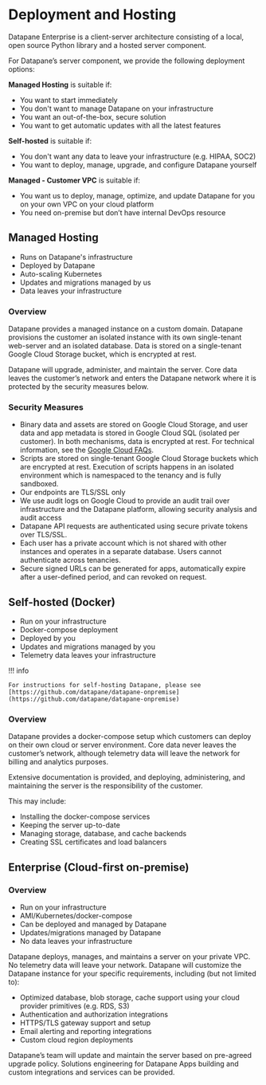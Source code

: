 # Deployment and Hosting

Datapane Enterprise is a client-server architecture consisting of a local, open source Python library and a hosted server component.&#x20;

For Datapane’s server component, we provide the following deployment options:

**Managed Hosting** is suitable if:

-   You want to start immediately
-   You don't want to manage Datapane on your infrastructure
-   You want an out-of-the-box, secure solution
-   You want to get automatic updates with all the latest features

**Self-hosted** is suitable if:

-   You don't want any data to leave your infrastructure (e.g. HIPAA, SOC2)
-   You want to deploy, manage, upgrade, and configure Datapane yourself&#x20;

**Managed - Customer VPC** is suitable if:

-   You want us to deploy, manage, optimize, and update Datapane for you on your own VPC on your cloud platform
-   You need on-premise but don’t have internal DevOps resource

## Managed Hosting

-   Runs on Datapane's infrastructure
-   Deployed by Datapane
-   Auto-scaling Kubernetes
-   Updates and migrations managed by us
-   Data leaves your infrastructure

### Overview

Datapane provides a managed instance on a custom domain. Datapane provisions the customer an isolated instance with its own single-tenant web-server and an isolated database. Data is stored on a single-tenant Google Cloud Storage bucket, which is encrypted at rest.&#x20;

Datapane will upgrade, administer, and maintain the server. Core data leaves the customer’s network and enters the Datapane network where it is protected by the security measures below.

### Security Measures

-   Binary data and assets are stored on Google Cloud Storage, and user data and app metadata is stored in Google Cloud SQL (isolated per customer). In both mechanisms, data is encrypted at rest. For technical information, see the [Google Cloud FAQs](https://cloud.google.com/sql/faq#encryption).&#x20;
-   Scripts are stored on single-tenant Google Cloud Storage buckets which are encrypted at rest. Execution of scripts happens in an isolated environment which is namespaced to the tenancy and is fully sandboxed.
-   Our endpoints are TLS/SSL only
-   We use audit logs on Google Cloud to provide an audit trail over infrastructure and the Datapane platform, allowing security analysis and audit access
-   Datapane API requests are authenticated using secure private tokens over TLS/SSL.
-   Each user has a private account which is not shared with other instances and operates in a separate database. Users cannot authenticate across tenancies.
-   Secure signed URLs can be generated for apps, automatically expire after a user-defined period, and can revoked on request.

## Self-hosted (Docker)

-   Run on your infrastructure
-   Docker-compose deployment
-   Deployed by you
-   Updates and migrations managed by you
-   Telemetry data leaves your infrastructure

!!! info

    For instructions for self-hosting Datapane, please see [https://github.com/datapane/datapane-onpremise](https://github.com/datapane/datapane-onpremise)

### Overview

Datapane provides a docker-compose setup which customers can deploy on their own cloud or server environment. Core data never leaves the customer’s network, although telemetry data will leave the network for billing and analytics purposes.&#x20;

Extensive documentation is provided, and deploying, administering, and maintaining the server is the responsibility of the customer.&#x20;

This may include:&#x20;

-   Installing the docker-compose services
-   Keeping the server up-to-date
-   Managing storage, database, and cache backends&#x20;
-   Creating SSL certificates and load balancers

## **Enterprise (Cloud-first on-premise)**&#x20;

### **Overview**

-   Run on your infrastructure
-   AMI/Kubernetes/docker-compose
-   Can be deployed and managed by Datapane
-   Updates/migrations managed by Datapane
-   No data leaves your infrastructure

Datapane deploys, manages, and maintains a server on your private VPC. No telemetry data will leave your network. Datapane will customize the Datapane instance for your specific requirements, including (but not limited to):

-   Optimized database, blob storage, cache support using your cloud provider primitives (e.g. RDS, S3)
-   Authentication and authorization integrations
-   HTTPS/TLS gateway support and setup
-   Email alerting and reporting integrations
-   Custom cloud region deployments

Datapane’s team will update and maintain the server based on pre-agreed upgrade policy. Solutions engineering for Datapane Apps building and custom integrations and services can be provided.
